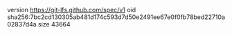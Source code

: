 version https://git-lfs.github.com/spec/v1
oid sha256:7bc2cd130305ab481d174c593d7d50e2491ee67e0f0fb78bed22710a02837d4a
size 43664
